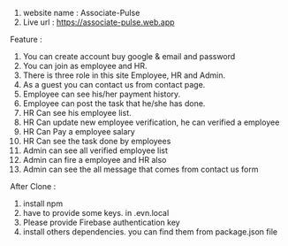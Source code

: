  1. website name : Associate-Pulse
 2. Live url : https://associate-pulse.web.app

Feature :
 1. You can create account buy google & email and password
 2. You can join as employee and HR.
 3. There is three role in this site Employee, HR and Admin.
 4. As a guest you can contact us from contact page.
 5. Employee can see his/her payment history. 
 6. Employee can post the task that he/she has done.
 7. HR Can see his employee list.
 8. HR Can update new employee verification, he can verified a employee
 9. HR Can Pay a employee salary
 10. HR Can see the task done by employees
 11. Admin can see all verified employee list
 12. Admin can fire a employee and HR also
 13. Admin can see the all message that comes from contact us form

After Clone :
1. install npm
2. have to provide some keys. in .evn.local
3. Please provide Firebase authentication key
4. install others dependencies. you can find them from package.json file
